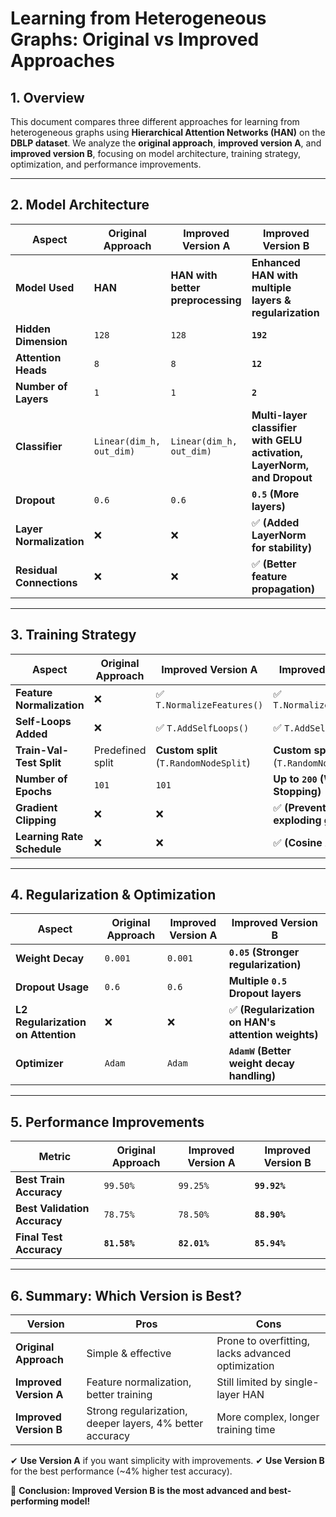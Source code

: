 # Learning from Heterogeneous Graphs: Original vs Improved Approaches

## 1. Overview
This document compares three different approaches for learning from heterogeneous graphs using **Hierarchical Attention Networks (HAN)** on the **DBLP dataset**. We analyze the **original approach**, **improved version A**, and **improved version B**, focusing on model architecture, training strategy, optimization, and performance improvements.

---

## 2. Model Architecture

| **Aspect**             | **Original Approach** | **Improved Version A** | **Improved Version B** |
|------------------------|----------------------|----------------------|----------------------|
| **Model Used** | **HAN** | **HAN with better preprocessing** | **Enhanced HAN with multiple layers & regularization** |
| **Hidden Dimension** | `128` | `128` | **`192`** |
| **Attention Heads** | `8` | `8` | **`12`** |
| **Number of Layers** | `1` | `1` | **`2`** |
| **Classifier** | `Linear(dim_h, out_dim)` | `Linear(dim_h, out_dim)` | **Multi-layer classifier with GELU activation, LayerNorm, and Dropout** |
| **Dropout** | `0.6` | `0.6` | **`0.5` (More layers)** |
| **Layer Normalization** | ❌ | ❌ | ✅ **(Added LayerNorm for stability)** |
| **Residual Connections** | ❌ | ❌ | ✅ **(Better feature propagation)** |

---

## 3. Training Strategy

| **Aspect**             | **Original Approach** | **Improved Version A** | **Improved Version B** |
|------------------------|----------------------|----------------------|----------------------|
| **Feature Normalization** | ❌ | ✅ `T.NormalizeFeatures()` | ✅ `T.NormalizeFeatures()` |
| **Self-Loops Added** | ❌ | ✅ `T.AddSelfLoops()` | ✅ `T.AddSelfLoops()` |
| **Train-Val-Test Split** | Predefined split | **Custom split** (`T.RandomNodeSplit`) | **Custom split** (`T.RandomNodeSplit`) |
| **Number of Epochs** | `101` | `101` | **Up to `200` (With Early Stopping)** |
| **Gradient Clipping** | ❌ | ❌ | ✅ **(Prevents exploding gradients)** |
| **Learning Rate Schedule** | ❌ | ❌ | ✅ **(Cosine Annealing)** |

---

## 4. Regularization & Optimization

| **Aspect**             | **Original Approach** | **Improved Version A** | **Improved Version B** |
|------------------------|----------------------|----------------------|----------------------|
| **Weight Decay** | `0.001` | `0.001` | **`0.05` (Stronger regularization)** |
| **Dropout Usage** | `0.6` | `0.6` | **Multiple `0.5` Dropout layers** |
| **L2 Regularization on Attention** | ❌ | ❌ | ✅ **(Regularization on HAN's attention weights)** |
| **Optimizer** | `Adam` | `Adam` | **`AdamW` (Better weight decay handling)** |

---

## 5. Performance Improvements

| **Metric**  | **Original Approach** | **Improved Version A** | **Improved Version B** |
|------------|----------------------|----------------------|----------------------|
| **Best Train Accuracy** | `99.50%` | `99.25%` | **`99.92%`** |
| **Best Validation Accuracy** | `78.75%` | `78.50%` | **`88.90%`** |
| **Final Test Accuracy** | **`81.58%`** | **`82.01%`** | **`85.94%`** |

---

## 6. Summary: Which Version is Best?

| **Version** | **Pros** | **Cons** |
|------------|---------|---------|
| **Original Approach** | Simple & effective | Prone to overfitting, lacks advanced optimization |
| **Improved Version A** | Feature normalization, better training | Still limited by single-layer HAN |
| **Improved Version B** | Strong regularization, deeper layers, 4% better accuracy | More complex, longer training time |

✔ **Use Version A** if you want simplicity with improvements.
✔ **Use Version B** for the best performance (~4% higher test accuracy).

🚀 **Conclusion: Improved Version B is the most advanced and best-performing model!**
